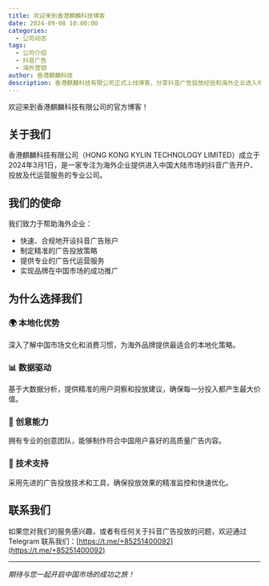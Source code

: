 ```yaml
---
title: 欢迎来到香港麒麟科技博客
date: 2024-09-08 10:00:00
categories:
  - 公司动态
tags:
  - 公司介绍
  - 抖音广告
  - 海外营销
author: 香港麒麟科技
description: 香港麒麟科技有限公司正式上线博客，分享抖音广告投放经验和海外企业进入中国市场的专业见解。
---
```


欢迎来到香港麒麟科技有限公司的官方博客！

## 关于我们

香港麒麟科技有限公司（HONG KONG KYLIN TECHNOLOGY LIMITED）成立于2024年3月1日，是一家专注为海外企业提供进入中国大陆市场的抖音广告开户、投放及代运营服务的专业公司。

<!-- more -->

## 我们的使命

我们致力于帮助海外企业：
- 快速、合规地开设抖音广告账户
- 制定精准的广告投放策略
- 提供专业的广告代运营服务
- 实现品牌在中国市场的成功推广

## 为什么选择我们

### 🌍 本地化优势
深入了解中国市场文化和消费习惯，为海外品牌提供最适合的本地化策略。

### 📊 数据驱动
基于大数据分析，提供精准的用户洞察和投放建议，确保每一分投入都产生最大价值。

### 🎨 创意能力
拥有专业的创意团队，能够制作符合中国用户喜好的高质量广告内容。

### 🔧 技术支持
采用先进的广告投放技术和工具，确保投放效果的精准监控和快速优化。

## 联系我们

如果您对我们的服务感兴趣，或者有任何关于抖音广告投放的问题，欢迎通过 Telegram 联系我们：[https://t.me/+85251400092](https://t.me/+85251400092)

---

*期待与您一起开启中国市场的成功之旅！*